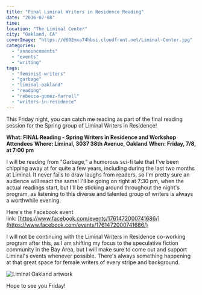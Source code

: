 ```yaml
---
title: "Final Liminal Writers in Residence Reading"
date: "2016-07-08"
time:
location: "The Liminal Center"
city: "Oakland, CA"
coverImage: "https://d602mxa74hbsi.cloudfront.net/Liminal-Center.jpg"
categories:
  - "announcements"
  - "events"
  - "writing"
tags:
  - "feminist-writers"
  - "garbage"
  - "liminal-oakland"
  - "reading"
  - "rebecca-gomez-farrell"
  - "writers-in-residence"
---
```


This Friday night, you can catch me reading as part of the final reading session for the Spring group of Liminal Writers in Residence!

**What: FINAL Reading - Spring Writers in Residence and Workshop Attendees** **Where: Liminal, 3037 38th Avenue, Oakland** **When: Friday, 7/8, at 7:00 pm**

I will be reading from "Garbage," a humorous sci-fi tale that I've been chipping away at for quite a few years, including during the last two months at Liminal. It never fails to draw laughs from readers, so I'm pretty sure an audience will react the same! I'll be going on right at 7:30 pm, when the actual readings start, but I'll be sticking around throughout the night's program, as listening to this diverse and talented group of writers is always a worthwhile evening.

Here's the Facebook event link: [https://www.facebook.com/events/1761472000741686/](https://www.facebook.com/events/1761472000741686/)

I will not be continuing with the Liminal Writers in Residence co-working program after this, as I am shifting my focus to the speculative fiction community in the Bay Area, but I will make sure to come out and support Liminal's events whenever possible. There's always something happening at that great space for female writers of every stripe and background.

![Liminal Oakland artwork](https://d2ypg8o05lff0b.cloudfront.net/wp-content/uploads/sites/3/2016/07/12800307_436089926598346_4619321248534335334_n.jpg)

Hope to see you Friday!
